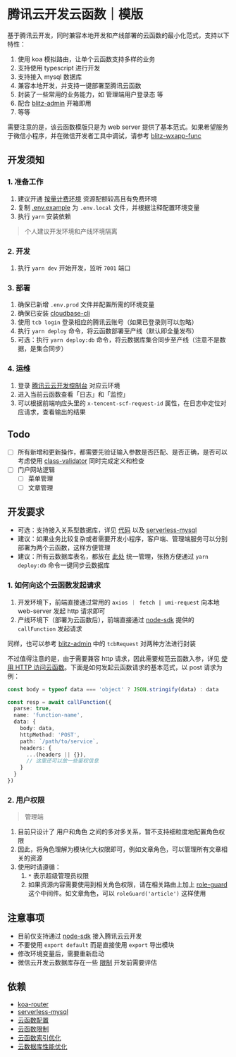 # 腾讯云开发云函数｜模版

基于腾讯云开发，同时兼容本地开发和产线部署的云函数的最小化范式，支持以下特性：

1. 使用 koa 模拟路由，让单个云函数支持多样的业务
2. 支持使用 typescript 进行开发
3. 支持接入 mysql 数据库
4. 兼容本地开发，并支持一键部署至腾讯云函数
5. 封装了一些常用的业务能力，如 管理端用户登录态 等
6. 配合 [blitz-admin](https://github.com/jay4q/blitz-admin) 开箱即用
7. 等等

需要注意的是，该云函数模版只是为 web server 提供了基本范式。如果希望服务于微信小程序，并在微信开发者工具中调试，请参考 [blitz-wxapp-func](https://github.com/jay4q/blitz-wxapp-func)

## 开发须知

### 1. 准备工作

1. 建议开通 [按量计费环境](https://cloud.tencent.com/document/product/876/39095) 资源配额较高且有免费环境
2. 复制 [.env.example](./.env.example) 为 `.env.local` 文件，并根据注释配置环境变量
3. 执行 `yarn` 安装依赖

> 个人建议开发环境和产线环境隔离

### 2. 开发

1. 执行 `yarn dev` 开始开发，监听 `7001` 端口

### 3. 部署

1. 确保已新增 `.env.prod` 文件并配置所需的环境变量
2. 确保已安装 [cloudbase-cli](https://docs.cloudbase.net/cli-v1/install.html)
3. 使用 `tcb login` 登录相应的腾讯云账号（如果已登录则可以忽略）
4. 执行 `yarn deploy` 命令，将云函数部署至产线（默认即全量发布）
5. 可选：执行 `yarn deploy:db` 命令，将云数据库集合同步至产线（注意不是数据，是集合同步）

### 4. 运维

1. 登录 [腾讯云云开发控制台](https://console.cloud.tencent.com/) 对应云环境
2. 进入当前云函数查看「日志」和「监控」
3. 可以根据前端响应头里的 `x-tencent-scf-request-id` 属性，在日志中定位对应请求，查看输出的结果

## Todo

+ [ ] 所有新增和更新操作，都需要先验证输入参数是否匹配、是否正确，是否可以考虑使用 [class-validator](https://github.com/typestack/class-validator) 同时完成定义和检查
+ [ ] 门户网站逻辑
  + [ ] 菜单管理
  + [ ] 文章管理

## 开发要求

+ 可选：支持接入关系型数据库，详见 [代码](./utils/sql.ts) 以及 [serverless-mysql](https://github.com/jeremydaly/serverless-mysql)
+ 建议：如果业务比较复杂或者需要开发小程序，客户端、管理端服务可以分别部署为两个云函数，这样方便管理
+ 建议：所有云数据库表名，都放在 [此处](./utils/db.ts) 统一管理，张扬方便通过 `yarn deploy:db` 命令一键同步云数据库

### 1. 如何向这个云函数发起请求

1. 开发环境下，前端直接通过常用的 `axios ｜ fetch | umi-request` 向本地 web-server 发起 http 请求即可
2. 产线环境下（部署为云函数后），前端直接通过 [node-sdk](https://docs.cloudbase.net/api-reference/server/node-sdk/database/database.html) 提供的 `callFunction` 发起请求

同样，也可以参考 [blitz-admin](https://github.com/jay4q/blitz-admin) 中的 `tcbRequest` 对两种方法进行封装

不过值得注意的是，由于需要兼容 http 请求，因此需要规范云函数入参，详见 [使用 HTTP 访问云函数](https://docs.cloudbase.net/service/access-cloud-function.html)。下面是如何发起云函数请求的基本范式，以 post 请求为例：

``` ts
const body = typeof data === 'object' ? JSON.stringify(data) : data

const resp = await callFunction({
  parse: true,
  name: 'function-name',
  data: {
    body: data,
    httpMethod: 'POST',
    path: `/path/to/service`,
    headers: {
      ...(headers || {}),
      // 这里还可以放一些鉴权信息
    }
  }
})
```

### 2. 用户权限

> 管理端

1. 目前只设计了 用户和角色 之间的多对多关系，暂不支持细粒度地配置角色权限
2. 因此，将角色理解为模块化大权限即可，例如文章角色，可以管理所有文章相关的资源
3. 使用时请遵循：
   1. `*` 表示超级管理员权限
   2. 如果资源内容需要使用到相关角色权限，请在相关路由上加上 [role-guard](./middlewares/role-guard.ts) 这个中间件。如文章角色，可以 `roleGuard('article')` 这样使用

## 注意事项

+ 目前仅支持通过 [node-sdk](https://docs.cloudbase.net/api-reference/server/node-sdk/database/database.html) 接入腾讯云云开发
+ 不要使用 `export default` 而是直接使用 `export` 导出模块
+ 修改环境变量后，需要重新启动
+ 微信云开发云数据库存在一些 [限制](https://developers.weixin.qq.com/miniprogram/dev/wxcloud/reference/quota.html) 开发前需要评估

## 依赖

+ [koa-router](https://github.com/koajs/router/blob/master/API.md)
+ [serverless-mysql](https://github.com/jeremydaly/serverless-mysql)
+ [云函数配置](https://docs.cloudbase.net/cli-v1/functions/configs.html)
+ [云函数限制](https://cloud.tencent.com/document/product/876/47177#.E4.BA.91.E5.87.BD.E6.95.B0)
+ [云函数索引优化](https://www.infoq.cn/article/mvc0m5ja5vfegfhsc7ks)
+ [云数据库性能优化](https://developers.weixin.qq.com/community/business/doc/00068218a682088d17ca593c45b40d)
